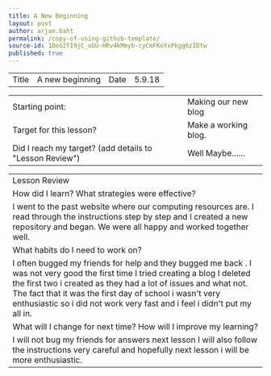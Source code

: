 ```yaml
---
title: A New Beginning
layout: post
author: arjan.baht
permalink: /copy-of-using-github-template/
source-id: 1DoG2fI9jC_oGU-HRv4kMmyb-cyCmFKeYxPkgg6zIDtw
published: true
---
```

<table>
  <tr>
    <td>Title</td>
    <td>A new beginning</td>
    <td>Date</td>
    <td>5.9.18</td>
  </tr>
</table>


<table>
  <tr>
    <td>Starting point:</td>
    <td>Making our new blog</td>
  </tr>
  <tr>
    <td>Target for this lesson?</td>
    <td>Make a working blog.</td>
  </tr>
  <tr>
    <td>Did I reach my target? 
(add details to "Lesson Review")</td>
    <td>Well Maybe…...</td>
  </tr>
</table>


<table>
  <tr>
    <td>Lesson Review</td>
  </tr>
  <tr>
    <td>How did I learn? What strategies were effective? </td>
  </tr>
  <tr>
    <td>I went to the past website where our computing resources are. I read through the instructions step by step and I created a new repository and began. We were all happy and worked together well.
</td>
  </tr>
  <tr>
    <td>What habits do I need to work on?</td>
  </tr>
  <tr>
    <td>I often bugged my friends for help and they bugged me back . I was  not very good the first time I tried creating a blog I deleted the first two i created as they had a lot of issues and what not. The fact that it was the first day of school i wasn't very enthusiastic so i did not work very fast and i feel i didn't put my all in.</td>
  </tr>
  <tr>
    <td>What will I change for next time? How will I improve my learning?</td>
  </tr>
  <tr>
    <td>I will not bug my friends for answers next lesson I will also follow the instructions very careful and hopefully next lesson i will be more enthusiastic. </td>
  </tr>
</table>


